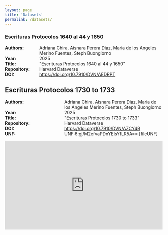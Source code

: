 ```yaml
---
layout: page
title: 'Datasets'
permalink: /datasets/
---
```


### Escrituras Protocolos 1640 al 44 y 1650

<dl>
  <dt style="min-width: 100px; float: left; clear: left;"><strong>Authors:</strong></dt>
  <dd style="margin-left: 110px;">Adriana Chira, Aisnara Perera Diaz, Maria de los Angeles Merino Fuentes, Steph Buongiorno</dd>

  <dt style="min-width: 100px; float: left; clear: left;"><strong>Year:</strong></dt>
  <dd style="margin-left: 110px;">2025</dd>

  <dt style="min-width: 100px; float: left; clear: left;"><strong>Title:</strong></dt>
  <dd style="margin-left: 110px;">"Escrituras Protocolos 1640 al 44 y 1650"</dd>

  <dt style="min-width: 100px; float: left; clear: left;"><strong>Repository:</strong></dt>
  <dd style="margin-left: 110px;">Harvard Dataverse</dd>

  <dt style="min-width: 100px; float: left; clear: left;"><strong>DOI:</strong></dt>
  <dd style="margin-left: 110px;"><a href="https://doi.org/10.7910/DVN/AEDRPT">https://doi.org/10.7910/DVN/AEDRPT</a></dd>
</dl>


## Escrituras Protocolos 1730 to 1733

<dl>
  <dt style="min-width: 180px; float: left; clear: left;"><strong>Authors:</strong></dt>
  <dd style="margin-left: 190px;">Adriana Chira, Aisnara Perera Diaz, Maria de los Angeles Merino Fuentes, Steph Buongiorno</dd>

  <dt style="min-width: 180px; float: left; clear: left;"><strong>Year:</strong></dt>
  <dd style="margin-left: 190px;">2025</dd>

  <dt style="min-width: 180px; float: left; clear: left;"><strong>Title:</strong></dt>
  <dd style="margin-left: 190px;">"Escrituras Protocolos 1730 to 1733"</dd>

  <dt style="min-width: 180px; float: left; clear: left;"><strong>Repository:</strong></dt>
  <dd style="margin-left: 190px;">Harvard Dataverse</dd>

  <dt style="min-width: 180px; float: left; clear: left;"><strong>DOI:</strong></dt>
  <dd style="margin-left: 190px;"><a href="https://doi.org/10.7910/DVN/AZCY4B">https://doi.org/10.7910/DVN/AZCY4B</a></dd>

  <dt style="min-width: 180px; float: left; clear: left;"><strong>UNF:</strong></dt>
  <dd style="margin-left: 190px;">UNF:6:gj/M2efvaPDnYEIsYfLR5A== [fileUNF]</dd>
</dl>

<div style="position: relative; padding-bottom: 56.25%; height: 0; overflow: hidden;">
  <iframe src="https://democracyviewer.com/datasets/subsets/search/" 
          style="position: absolute; top: 0; left: 0; width: 100%; height: 100%;" 
          frameborder="0" 
          allowfullscreen 
          loading="lazy">
  </iframe>
</div>

